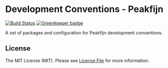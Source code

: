 # Development Conventions - Peakfijn

[![Build Status](https://img.shields.io/travis/com/Peakfijn/Conventions.svg?style=for-the-badge)](https://travis-ci.com/Peakfijn/Conventions)
[![Greenkeeper badge](https://img.shields.io/badge/Greenkeeper-enabled-brightgreen.svg?style=for-the-badge)](https://greenkeeper.io/)

A set of packages and configuration for Peakfijn development conventions.

## License

The MIT License (MIT). Please see [License File](LICENSE.md) for more information.

